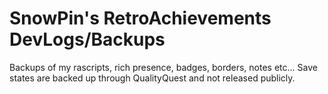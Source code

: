 # SnowPin's RetroAchievements DevLogs/Backups

Backups of my rascripts, rich presence, badges, borders, notes etc...
Save states are backed up through QualityQuest and not released publicly.
